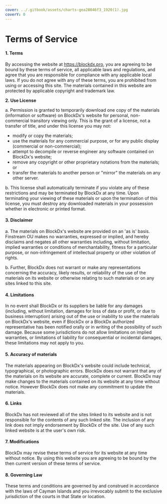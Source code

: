 ```yaml
---
cover: ../.gitbook/assets/charts-gea28046f3_1920(1).jpg
coverY: 0
---
```


# Terms of Service

#### 1. Terms

By accessing the website at https://blockdx.pro, you are agreeing to be bound by these terms of service, all applicable laws and regulations, and agree that you are responsible for compliance with any applicable local laws. If you do not agree with any of these terms, you are prohibited from using or accessing this site. The materials contained in this website are protected by applicable copyright and trademark law.

**2. Use License**

a. Permission is granted to temporarily download one copy of the materials (information or software) on BlockDx's website for personal, non-commercial transitory viewing only. This is the grant of a license, not a transfer of title, and under this license you may not:

* modify or copy the materials;
* use the materials for any commercial purpose, or for any public display (commercial or non-commercial);
* attempt to decompile or reverse engineer any software contained on BlockDx's website;
* remove any copyright or other proprietary notations from the materials; or
* transfer the materials to another person or "mirror" the materials on any other server.

b. This license shall automatically terminate if you violate any of these restrictions    and may be terminated by BlockDx at any time. Upon terminating your viewing of these materials or upon the termination of this license, you must destroy any downloaded materials in your possession whether in electronic or printed format.

#### 3. Disclaimer

a. The materials on BlockDx's website are provided on an 'as is' basis. Finstream OU makes no warranties, expressed or implied, and hereby disclaims and negates all other warranties including, without limitation, implied warranties or conditions of merchantability, fitness for a particular purpose, or non-infringement of intellectual property or other violation of rights.‍

b. Further, BlockDx does not warrant or make any representations concerning the accuracy, likely results, or reliability of the use of the materials on its website or otherwise relating to such materials or on any sites linked to this site.

#### 4. Limitations

In no event shall BlockDx or its suppliers be liable for any damages (including, without limitation, damages for loss of data or profit, or due to business interruption) arising out of the use or inability to use the materials on BlockDx's website, even if BlockDx or a BlockDx authorized representative has been notified orally or in writing of the possibility of such damage. Because some jurisdictions do not allow limitations on implied warranties, or limitations of liability for consequential or incidental damages, these limitations may not apply to you.

#### 5. Accuracy of materials

The materials appearing on BlockDx's website could include technical, typographical, or photographic errors. BlockDx does not warrant that any of the materials on its website are accurate, complete or current. BlockDx may make changes to the materials contained on its website at any time without notice. However BlockDx does not make any commitment to update the materials.

#### 6. Links

BlockDx has not reviewed all of the sites linked to its website and is not responsible for the contents of any such linked site. The inclusion of any link does not imply endorsement by BlockDx of the site. Use of any such linked website is at the user's own risk.

#### 7. Modifications

BlockDx may revise these terms of service for its website at any time without notice. By using this website you are agreeing to be bound by the then current version of these terms of service.

#### 8. Governing Law

These terms and conditions are governed by and construed in accordance with the laws of Cayman Islands and you irrevocably submit to the exclusive jurisdiction of the courts in that State or location.
